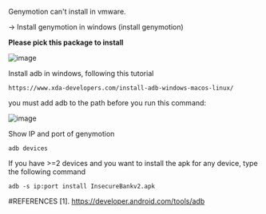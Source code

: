 Genymotion can't install in vmware.

-> Install genymotion in windows (install genymotion)

**Please pick this package to install**

![image](https://github.com/Clapboiz/Set-up-Tool-App/assets/112185647/c6f06bcb-bb7b-4397-9908-08115f97d0dd)

Install adb in windows, following this tutorial

```
https://www.xda-developers.com/install-adb-windows-macos-linux/
```

you must add adb to the path before you run this command:

![image](https://github.com/Clapboiz/Set-up-Tool-App/assets/112185647/dbbc1242-523d-4c9c-811d-a4a8250ca4cb)

Show IP and port of genymotion

```
adb devices
```

If you have >=2 devices and you want to install the apk for any device, type the following command

```
adb -s ip:port install InsecureBankv2.apk
```

#REFERENCES
[1]. https://developer.android.com/tools/adb
